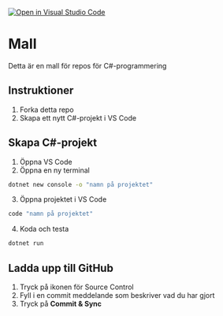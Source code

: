 [![Open in Visual Studio Code](https://classroom.github.com/assets/open-in-vscode-718a45dd9cf7e7f842a935f5ebbe5719a5e09af4491e668f4dbf3b35d5cca122.svg)](https://classroom.github.com/online_ide?assignment_repo_id=11594443&assignment_repo_type=AssignmentRepo)
# Mall
Detta är en mall för repos för C#-programmering

## Instruktioner

1. Forka detta repo
2. Skapa ett nytt C#-projekt i VS Code

## Skapa C#-projekt

1. Öppna VS Code
2. Öppna en ny terminal

```bash
dotnet new console -o "namn på projektet"
```

3. Öppna projektet i VS Code

```bash
code "namn på projektet"
```

4. Koda och testa

```bash
dotnet run
```

## Ladda upp till GitHub

1. Tryck på ikonen för Source Control
2. Fyll i en commit meddelande som beskriver vad du har gjort
3. Tryck på **Commit & Sync**
